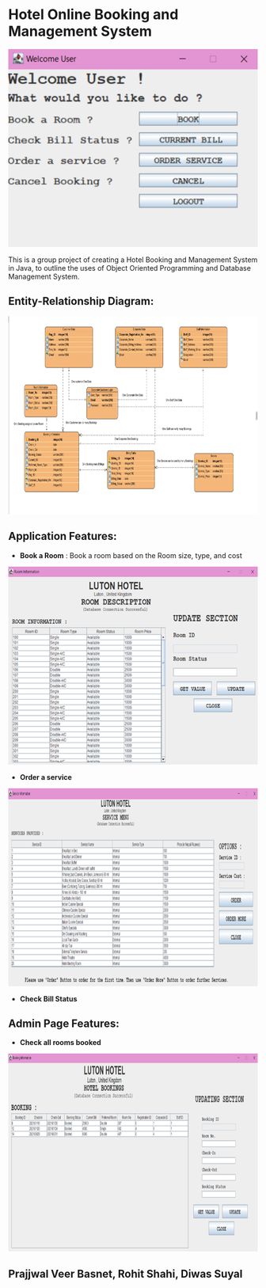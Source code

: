 # Hotel Online Booking and Management System 

<p align="center">
  <img src="./Application Screenshots/WelcomePage.png" alt="Hotel Room Information width="500" height="400">
</p>

This is a group project of creating a Hotel Booking and Management System in Java, to outline the uses of Object Oriented Programming and Database Management System.

## Entity-Relationship Diagram:

<p align="center">
  <img src="./FinalER.png" alt="Hotel Room Information width="500" height="400">
</p>

## Application Features:

- **Book a Room** : Book a room based on the Room size, type, and cost

<p align="center">
  <img src="./Application Screenshots/RoomInformation.png" alt="Hotel Room Information width="500" height="400">
</p>

- **Order a service**

<p align="center">
  <img src="./Application Screenshots/ServiceInformation.png" alt="Hotel Service Information width="500" height="400">
</p>
  
- **Check Bill Status**

## Admin Page Features: 

- **Check all rooms booked**
  
<p align="center">
  <img src="./Application Screenshots/BookingInformation.png" alt="Hotel Room Information width="500" height="400">
</p>

## Prajjwal Veer Basnet, Rohit Shahi, Diwas Suyal

